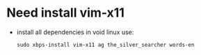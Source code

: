 # Need install vim-x11
*   install all dependencies in void linux use:
    ```
    sudo xbps-install vim-x11 ag the_silver_searcher words-en
    ```
